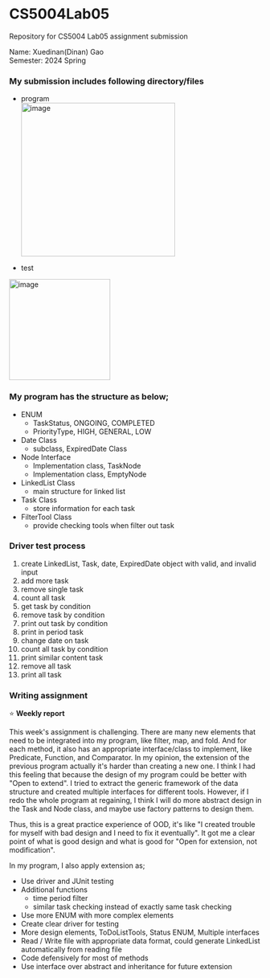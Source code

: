 # CS5004Lab05
Repository for CS5004 Lab05 assignment submission

Name: Xuedinan(Dinan) Gao\
Semester: 2024 Spring

### My submission includes following directory/files

- program\
  <img width="306" alt="image" src="https://github.com/Xuedinan/CS5004Lab04/assets/144306521/dcceee04-1dd9-4b2a-97fe-d7f8dd0f5417">


- test
<img width="201" alt="image" src="https://github.com/Xuedinan/CS5004Lab04/assets/144306521/df7e7036-f73a-4995-8820-6a5527b6d1fa">


### My program has the structure as below;

- ENUM
	- TaskStatus, ONGOING, COMPLETED
	- PriorityType, HIGH, GENERAL, LOW
- Date Class
	- subclass, ExpiredDate Class
- Node Interface
	- Implementation class, TaskNode
	- Implementation class, EmptyNode
- LinkedList Class
	- main structure for linked list
- Task Class
	- store information for each task
- FilterTool Class
	- provide checking tools when filter out task
 
### Driver test process
1. create LinkedList, Task, date, ExpiredDate object with valid, and invalid input
2. add more task
3. remove single task
4. count all task
5. get task by condition
6. remove task by condition
7. print out task by condition
8. print in period task
9. change date on task
10. count all task by condition
11. print similar content task
12. remove all task
13. print all task

### Writing assignment

:star:  **Weekly report**

This week's assignment is challenging. There are many new elements that need to be integrated into my program, like filter, map, and fold. And for each method, it also has an appropriate interface/class to implement, like Predicate, Function, and Comparator. In my opinion, the extension of the previous program actually it's harder than creating a new one. I think I had this feeling that because the design of my program could be better with "Open to extend". I tried to extract the generic framework of the data structure and created multiple interfaces for different tools. However, if I redo the whole program at regaining, I think I will do more abstract design in the Task and Node class, and maybe use factory patterns to design them.

Thus, this is a great practice experience of OOD, it's like "I created trouble for myself with bad design and I need to fix it eventually". It got me a clear point of what is good design and what is good for "Open for extension, not modification".

In my program, I also apply extension as;
- Use driver and JUnit testing
- Additional functions
	- time period filter 
	- similar task checking instead of exactly same task checking
- Use more ENUM with more complex elements
- Create clear driver for testing
- More design elements, ToDoListTools, Status ENUM, Multiple interfaces
- Read / Write file with appropriate data format, could generate LinkedList automatically from reading file
- Code defensively for most of methods
- Use interface over abstract and inheritance for future extension 
